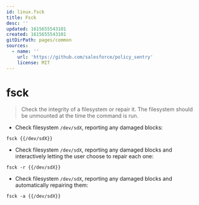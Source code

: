 ```yaml
---
id: linux.fsck
title: Fsck
desc: ''
updated: 1615655543101
created: 1615655543101
gitDirPath: pages/common
sources:
  - name: ''
    url: 'https://github.com/salesforce/policy_sentry'
    license: MIT
---
```

# fsck

> Check the integrity of a filesystem or repair it. The filesystem should be unmounted at the time the command is run.

- Check filesystem `/dev/sdX`, reporting any damaged blocks:

`fsck {{/dev/sdX}}`

- Check filesystem `/dev/sdX`, reporting any damaged blocks and interactively letting the user choose to repair each one:

`fsck -r {{/dev/sdX}}`

- Check filesystem `/dev/sdX`, reporting any damaged blocks and automatically repairing them:

`fsck -a {{/dev/sdX}}`

